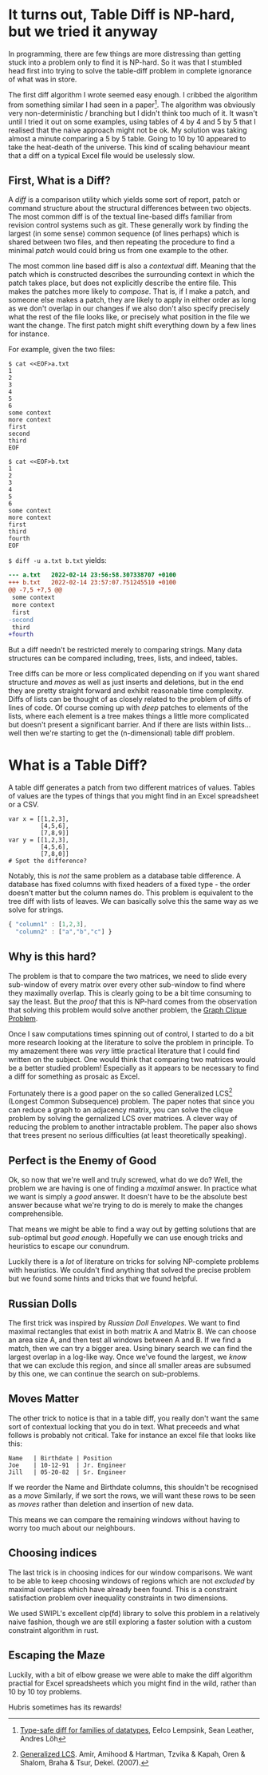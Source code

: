 # It turns out, Table Diff is NP-hard, but we tried it anyway

In programming, there are few things are more distressing than getting
stuck into a problem only to find it is NP-hard. So it was that I
stumbled head first into trying to solve the table-diff problem in
complete ignorance of what was in store.

The first diff algorithm I wrote seemed easy enough. I cribbed the
algorithm from something similar I had seen in a paper[^diff]. The
algorithm was obviously very non-deterministic / branching but I
didn't think too much of it. It wasn't until I tried it out on some
examples, using tables of 4 by 4 and 5 by 5 that I realised that the
naive approach might not be ok. My solution was taking almost a minute
comparing a 5 by 5 table. Going to 10 by 10 appeared to take the
heat-death of the universe. This kind of scaling behaviour meant that
a diff on a typical Excel file would be uselessly slow.

## First, What is a Diff?

A *diff* is a comparison utility which yields some sort of report,
patch or command structure about the structural differences between
two objects. The most common diff is of the textual line-based diffs
familiar from revision control systems such as git. These generally
work by finding the largest (in some sense) common sequence (of lines
perhaps) which is shared between two files, and then repeating the
procedure to find a minimal *patch* would could bring us from one
example to the other.

The most common line based diff is also a *contextual* diff. Meaning
that the patch which is constructed describes the surrounding context
in which the patch takes place, but does not explicitly describe the
entire file. This makes the patches more likely to *compose*. That is,
if I make a patch, and someone else makes a patch, they are likely to
apply in either order as long as we don't overlap in our changes if we
also don't also specify precisely what the rest of the file looks
like, or precisely what position in the file we want the change. The
first patch might shift everything down by a few lines for instance.

For example, given the two files:

```shell
$ cat <<EOF>a.txt
1
2
3
4
5
6
some context
more context
first
second
third
EOF
```

```shell
$ cat <<EOF>b.txt
1
2
3
4
5
6
some context
more context
first
third
fourth
EOF
```

`$ diff -u a.txt b.txt` yields:

```diff
--- a.txt	2022-02-14 23:56:58.307338707 +0100
+++ b.txt	2022-02-14 23:57:07.751245510 +0100
@@ -7,5 +7,5 @@
 some context
 more context
 first
-second
 third
+fourth
```

But a diff needn't be restricted merely to comparing strings. Many
data structures can be compared including, trees, lists, and indeed,
tables.

Tree diffs can be more or less complicated depending on if you want
shared structure and *moves* as well as just inserts and deletions,
but in the end they are pretty straight forward and exhibit reasonable
time complexity. Diffs of lists can be thought of as closely related
to the problem of diffs of lines of code. Of course coming up with
*deep* patches to elements of the lists, where each element is a tree
makes things a little more complicated but doesn't present a
significant barrier. And if there are lists within lists... well then
we're starting to get the (n-dimensional) table diff problem.

# What is a Table Diff?

A table diff generates a patch from two different matrices of
values. Tables of values are the types of things that you might find
in an Excel spreadsheet or a CSV.

```javacript
var x = [[1,2,3],
         [4,5,6],
         [7,8,9]]
var y = [[1,2,3],
         [4,5,6],
         [7,8,0]]
# Spot the difference?
```

Notably, this is *not* the same problem as a database table
difference. A database has fixed columns with fixed headers of a fixed
type - the order doesn't matter but the column names do. This problem
is equivalent to the tree diff with lists of leaves. We can basically
solve this the same way as we solve for strings.

```javascript
{ "column1" : [1,2,3],
  "column2" : ["a","b","c"] }
```

## Why is this hard?

The problem is that to compare the two matrices, we need to slide
every sub-window of every matrix over every other sub-window to find
where they maximally overlap. This is clearly going to be a bit time
consuming to say the least. But the *proof* that this is NP-hard comes
from the observation that solving this problem would solve another
problem, the [Graph Clique
Problem](https://en.wikipedia.org/wiki/Clique_problem).

Once I saw computations times spinning out of control, I started to do
a bit more research looking at the literature to solve the problem in
principle. To my amazement there was *very* little practical
literature that I could find written on the subject. One would think
that comparing two matrices would be a better studied problem!
Especially as it appears to be necessary to find a diff for something
as prosaic as Excel.

Fortunately there is a good paper on the so called Generalized
LCS[^glcs] (Longest Common Subsequence) problem. The paper notes that
since you can reduce a graph to an adjacency matrix, you can solve the
clique problem by solving the gernalized LCS over matrices. A clever
way of reducing the problem to another intractable problem. The paper
also shows that trees present no serious difficulties (at least
theoretically speaking).

## Perfect is the Enemy of Good

Ok, so now that we're well and truly screwed, what do we do? Well, the
problem we are having is one of finding a *maximal* answer. In
practice what we want is simply a *good* answer. It doesn't have to be
the absolute best answer because what we're trying to do is merely to
make the changes comprehensible.

That means we might be able to find a way out by getting solutions
that are sub-optimal but *good enough*. Hopefully we can use enough
tricks and heuristics to escape our conundrum.

Luckily there is a *lot* of literature on tricks for solving
NP-complete problems with heuristics. We couldn't find anything that
solved the precise problem but we found some hints and tricks that we
found helpful.

## Russian Dolls

The first trick was inspired by *Russian Doll Envelopes*. We want to
find maximal rectangles that exist in both matrix A and Matrix B. We
can choose an area size A, and then test all windows between A and
B. If we find a match, then we can try a bigger area. Using binary
search we can find the largest overlap in a log-like way. Once we've
found the largest, we *know* that we can exclude this region, and
since all smaller areas are subsumed by this one, we can continue the
search on sub-problems.

## Moves Matter

The other trick to notice is that in a table diff, you really don't
want the same sort of contextual locking that you do in text. What
preceeds and what follows is probably not critical. Take for instance
an excel file that looks like this:

```
Name   | Birthdate | Position
Joe    | 10-12-91  | Jr. Engineer
Jill   | 05-20-82  | Sr. Engineer
```

If we reorder the Name and Birthdate columns, this shouldn't be
recognised as a *move* Similarly, if we sort the rows, we will want
these rows to be seen as *moves* rather than deletion and insertion of
new data.

This means we can compare the remaining windows without having to
worry too much about our neighbours.

## Choosing indices

The last trick is in choosing indices for our window comparisons. We
want to be able to keep choosing windows of regions which are not
*excluded* by maximal overlaps which have already been found. This is
a constraint satisfaction problem over inequality constraints in two
dimensions.

We used SWIPL's excellent clp(fd) library to solve this problem in a
relatively naive fashion, though we are still exploring a faster
solution with a custom constraint algorithm in rust.

## Escaping the Maze

Luckily, with a bit of elbow grease we were able to make the diff
algorithm practial for Excel spreadsheets which you might find in the
wild, rather than 10 by 10 toy problems.

Hubris sometimes has its rewards!

[^diff]: [Type-safe diff for families of
    datatypes](https://www.andres-loeh.de/GDiff.html), Eelco Lempsink,
    Sean Leather, Andres Löh
[^glcs]: [Generalized LCS](https://www.researchgate.net/publication/227255331_Generalized_LCS). Amir, Amihood & Hartman, Tzvika & Kapah, Oren & Shalom, Braha & Tsur, Dekel. (2007).
